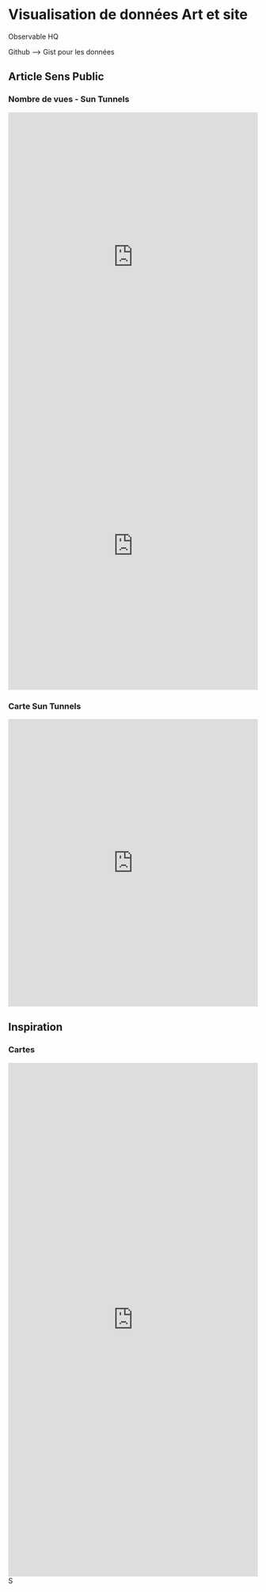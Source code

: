 # Visualisation de données Art et site

Observable HQ

Github --> Gist pour les données



<!-- name all cells used in embed -->

## Article Sens Public

### Nombre de vues - Sun Tunnels

<iframe width="100%" height="584" frameborder="0"
  src="https://observablehq.com/embed/@lenamk/publics-actuels-fig2?cells=chart">
    &nbsp;
</iframe>



<iframe width="100%" height="583" frameborder="0"
  src="https://observablehq.com/embed/@lenamk/line-chart-fig2?cells=chart">
	&nbsp;
</iframe>





### Carte Sun Tunnels

<iframe width="100%" height="581" frameborder="0"
  src="https://observablehq.com/embed/@artetsite/carte-sun-tunnels-5-photos?cells=chart"></iframe>









## Inspiration

### Cartes

<iframe width="100%" height="1038" frameborder="0"
  src="https://observablehq.com/embed/@artetsite/pen-and-ink-stipple-effect?cells=test"></iframe>S